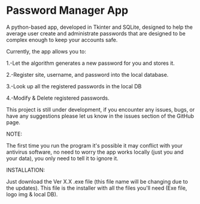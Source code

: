 # Password Manager App
A python-based app, developed in Tkinter and SQLite, designed to help the average user create and administrate passwords that are designed to be complex enough to keep your accounts safe.

Currently, the app allows you to:

1.-Let the algorithm generates a new password for you and stores it.

2.-Register site, username, and password into the local database.

3.-Look up all the registered passwords in the local DB

4.-Modify & Delete registered passwords.

This project is still under development, if you encounter any issues, bugs, or have any suggestions please let us know in the issues section of the GitHub page.

NOTE:

The first time you run the program it's possible it may conflict with your antivirus software, no need to worry the app works locally (just you and your data), you only need to tell it to ignore it.

INSTALLATION:

Just download the Ver X.X .exe file (this file name will be changing due to the updates). This file is the installer with all the files you'll need (Exe file, logo img & local DB).
